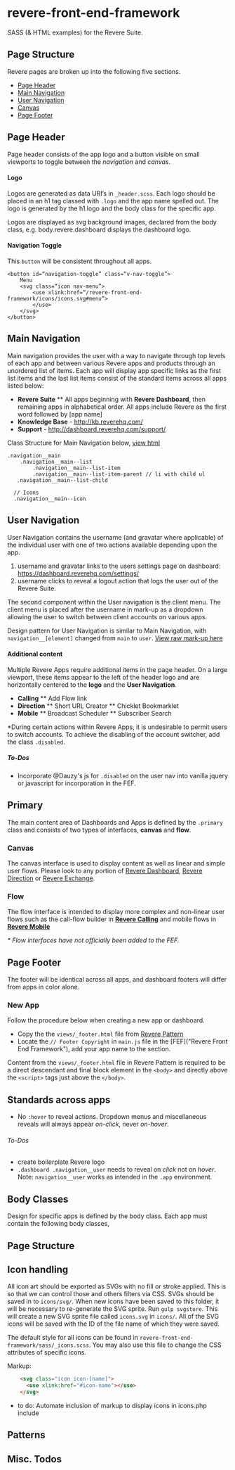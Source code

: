 # revere-front-end-framework

SASS (& HTML examples) for the Revere Suite.

## Page Structure

Revere pages are broken up into the following five sections.

* [Page Header](#page-header)
* [Main Navigation](#main-navigation)
* [User Navigation](#user-navigation)
* [Canvas](#canvas)
* [Page Footer](#page-footer)

## Page Header

Page header consists of the app logo and a button visible on small viewports to toggle between the _navigation_ and _canvas_.

#### Logo
Logos are generated as data URI’s in `_header.scss`. Each logo should be placed in an h1 tag classed with `.logo` and the app name spelled out. The logo is generated by the h1.logo and the body class for the specific app.

Logos are displayed as svg background images, declared from the body class, e.g. body.revere.dashboard displays the dashboard logo.

#### Navigation Toggle
This `button` will be consistent throughout all apps.
```
<button id=“navigation-toggle” class=“v-nav-toggle”>
	Menu
	<svg class=“icon nav-menu”>
		<use xlink:href=“/revere-front-end-framework/icons/icons.svg#menu”>
		</use>
	</svg>
</button>
```

## Main Navigation

Main navigation provides the user with a way to navigate through top levels of each app and between various Revere apps and products through an unordered list of items. Each app will display app specific links as the first list items and the last list items consist of the standard items across all apps listed below:

* **Revere Suite**
** All apps beginning with **Revere Dashboard**, then remaining apps in alphabetical order. All apps include Revere as the first word followed by [app name]
* **Knowledge Base** - http://kb.reverehq.com/
* **Support** - http://dashboard.reverehq.com/support/ 

Class Structure for Main Navigation below, [view html](https://github.com/revolution-messaging/revere-pattern/blob/staging/views/_mainnav.html)

```
.navigation__main
	.navigation__main--list
		.navigation__main--list-item
		.navigation__main--list-item-parent // li with child ul
   .navigation__main--list-child
   
  // Icons
  .navigation__main--icon
```

## User Navigation
User Navigation contains the username (and gravatar where applicable) of the individual user with one of two actions available depending upon the app.
1. username and gravatar links to the users settings page on dashboard: https://dashboard.reverehq.com/settings/
2. username clicks to reveal a logout action that logs the user out of the Revere Suite.

The second component within the User navigation is the client menu. The client menu is placed after the username in mark-up as a dropdown allowing the user to switch between client accounts on various apps. 

Design pattern for User Navigation is similar to Main Navigation, with `navigation__[element]` changed from `main` to `user`. [View raw mark-up here](https://github.com/revolution-messaging/revere-pattern/blob/staging/views/_usernav.html)

#### Additional content

Multiple Revere Apps require additional items in the page header. On a large viewport, these items appear to the left of the header logo and are horizontally centered to the **logo** and the **User Navigation**.

* **Calling**
** Add Flow link
* **Direction**
** Short URL Creator
** Chicklet Bookmarklet
* **Mobile**
** Broadcast Scheduler
** Subscriber Search

*During certain actions within Revere Apps, it is undesirable to permit users to switch accounts. To achieve the disabling of the account switcher, add the class `.disabled`.

##### To-Dos
* Incorporate @Dauzy's js for `.disabled` on the user nav into vanilla jquery or javascript for incorporation in the FEF.

## Primary

The main content area of Dashboards and Apps is defined by the `.primary` class and consists of two types of interfaces, **canvas** and **flow**. 

### Canvas

The canvas interface is used to display content as well as linear and simple user flows. Please look to any portion of [Revere Dashboard](https://dashboard.reverehq.com/), [Revere Direction](https://direction.reverehq.com/) or [Revere Exchange](https://exchange.reverehq.com/).

### Flow

The flow interface is intended to display more complex and non-linear user flows such as the call-flow builder in **[Revere Calling](https://calling.reverehq.com/)** and mobile flows in **[Revere Mobile](https://mobile.reverehq.com/)**

_* Flow interfaces have not officially been added to the FEF._


## Page Footer

The footer will be identical across all apps, and dashboard footers will differ from apps in color alone. 

### New App

Follow the procedure below when creating a new app or dashboard. 

* Copy the the `views/_footer.html` file from [Revere Pattern](https://github.com/revolution-messaging/revere-pattern/) 
* Locate the `// Footer Copyright` in `main.js` file in the [FEF]("Revere Front End Framework"), add your app name to the  section.

Content from the `views/_footer.html` file in Revere Pattern is required to be a direct descendant and final block element in the `<body>` and directly above the `<script>` tags just above the `</body>`.
 
## Standards across apps

* No `:hover` to reveal actions. Dropdown menus and miscellaneous reveals will always appear _on-click_, never _on-hover_.

###### To-Dos

* create boilerplate Revere logo
* `.dashboard .navigation__user` needs to reveal on _click_ not on _hover_. Note: `navigation__user` works as intended in the `.app` environment.

## Body Classes

Design for specific apps is defined by the body class. Each app must contain the following body classes, 


## Page Structure


## Icon handling

All icon art should be exported as SVGs with no fill or stroke applied. This is so that we can control those and others filters via CSS. SVGs should be saved in to `icons/svg/`. When new icons have been saved to this folder, it will be necessary to re-generate the SVG sprite. Run `gulp svgstore`. This will create a new SVG sprite file called `icons.svg` in `icons/`. All of the SVG icons will be saved with the ID of the file name of which they were saved.

The default style for all icons can be found in `revere-front-end-framework/sass/_icons.scss`. You may also use this file to change the CSS attributes of specific icons.

Markup:

```html
    <svg class="icon icon-[name]">
      <use xlink:href="#icon-name"></use>
    </svg>
```    
  
* to do: Automate inclusion of markup to display icons in icons.php include

## Patterns


## Misc. Todos












